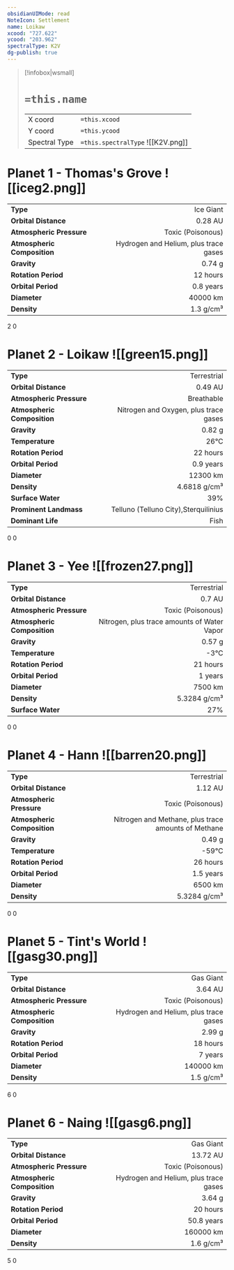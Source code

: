 ```yaml
---
obsidianUIMode: read
NoteIcon: Settlement
name: Loikaw
xcood: "727.622"
ycood: "203.962"
spectralType: K2V
dg-publish: true
---
```

> [!infobox|wsmall]
> # `=this.name`
> | | |
> | - | - |
> | X coord | `=this.xcood` |
> | Y coord| `=this.ycood` |
> | Spectral Type | `=this.spectralType` ![[K2V.png]] |

# Planet 1 - Thomas's Grove ![[iceg2.png]]
|                             |                           |
| --------------------------- | -------------------------:|
| **Type**                    |             Ice Giant |
| **Orbital Distance**        |   0.28 AU |
| **Atmospheric Pressure**    |       Toxic (Poisonous) |
| **Atmospheric Composition** |      Hydrogen and Helium, plus trace gases |
| **Gravity**                 |        0.74 g |
| **Rotation Period**         |  12 hours |
| **Orbital Period** | 0.8 years |
| **Diameter**                |      40000 km | 
| **Density**                 |    1.3 g/cm³ |



2
0



# Planet 2 - Loikaw ![[green15.png]]
|                             |                           |
| --------------------------- | -------------------------:|
| **Type**                    |             Terrestrial |
| **Orbital Distance**        |   0.49 AU |
| **Atmospheric Pressure**    |       Breathable |
| **Atmospheric Composition** |      Nitrogen and Oxygen, plus trace gases |
| **Gravity**                 |        0.82 g |
| **Temperature**             |    26°C |
| **Rotation Period**         |  22 hours |
| **Orbital Period** | 0.9 years |
| **Diameter**                |      12300 km | 
| **Density**                 |    4.6818 g/cm³ |
| **Surface Water**           |           39% | 
| **Prominent Landmass**      |         Telluno (Telluno City),Sterquilinius | 
| **Dominant Life**           |         Fish |



0
0



# Planet 3 - Yee ![[frozen27.png]]
|                             |                           |
| --------------------------- | -------------------------:|
| **Type**                    |             Terrestrial |
| **Orbital Distance**        |   0.7 AU |
| **Atmospheric Pressure**    |       Toxic (Poisonous) |
| **Atmospheric Composition** |      Nitrogen, plus trace amounts of Water Vapor |
| **Gravity**                 |        0.57 g |
| **Temperature**             |    -3°C |
| **Rotation Period**         |  21 hours |
| **Orbital Period** | 1 years |
| **Diameter**                |      7500 km | 
| **Density**                 |    5.3284 g/cm³ |
| **Surface Water**           |           27% | 



0
0



# Planet 4 - Hann ![[barren20.png]]
|                             |                           |
| --------------------------- | -------------------------:|
| **Type**                    |             Terrestrial |
| **Orbital Distance**        |   1.12 AU |
| **Atmospheric Pressure**    |       Toxic (Poisonous) |
| **Atmospheric Composition** |      Nitrogen and Methane, plus trace amounts of Methane |
| **Gravity**                 |        0.49 g |
| **Temperature**             |    -59°C |
| **Rotation Period**         |  26 hours |
| **Orbital Period** | 1.5 years |
| **Diameter**                |      6500 km | 
| **Density**                 |    5.3284 g/cm³ |



0
0



# Planet 5 - Tint's World ![[gasg30.png]]
|                             |                           |
| --------------------------- | -------------------------:|
| **Type**                    |             Gas Giant |
| **Orbital Distance**        |   3.64 AU |
| **Atmospheric Pressure**    |       Toxic (Poisonous) |
| **Atmospheric Composition** |      Hydrogen and Helium, plus trace gases |
| **Gravity**                 |        2.99 g |
| **Rotation Period**         |  18 hours |
| **Orbital Period** | 7 years |
| **Diameter**                |      140000 km | 
| **Density**                 |    1.5 g/cm³ |



6
0



# Planet 6 - Naing ![[gasg6.png]]
|                             |                           |
| --------------------------- | -------------------------:|
| **Type**                    |             Gas Giant |
| **Orbital Distance**        |   13.72 AU |
| **Atmospheric Pressure**    |       Toxic (Poisonous) |
| **Atmospheric Composition** |      Hydrogen and Helium, plus trace gases |
| **Gravity**                 |        3.64 g |
| **Rotation Period**         |  20 hours |
| **Orbital Period** | 50.8 years |
| **Diameter**                |      160000 km | 
| **Density**                 |    1.6 g/cm³ |



5
0



